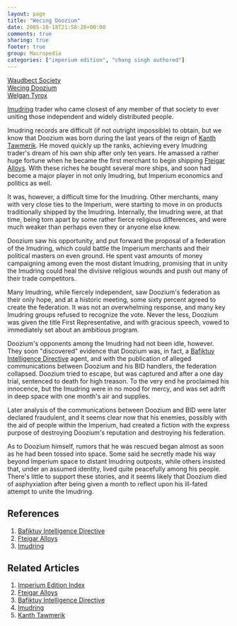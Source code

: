 ```yaml
---
layout: page
title: "Wecing Doozium"
date: 2005-10-18T21:58:20+00:00
comments: true
sharing: true
footer: true
group: Macropedia
categories: ["imperium edition", "chang singh authored"]
---
```


<div class='row'>
	<div class='col-md-4'><a href='/macropedia/waudbect-society'>Waudbect Society</a></div>
	<div class='col-md-4'><a href='/macropedia/wecing-doozium'>Wecing Doozium</a></div>
	<div class='col-md-4'><a href='/macropedia/welgan-tyrox'>Welgan Tyrox</a></div>
</div>


[Imudring](/macropedia/imudring) trader who came closest of any member of that society to ever uniting those independent and widely distributed people.

Imudring records are difficult (if not outright impossible) to obtain, but we know that Doozium was born during the last years of the reign of [Kanth Tawmerik](/macropedia/kanth-tawmerik).  He moved quickly up the ranks, achieving every Imudring trader's dream of his own ship after only ten years.  He amassed a rather huge fortune when he became the first merchant to begin shipping [Fteigar Alloys](/macropedia/fteigar-alloys).  With these riches he bought several more ships, and soon had become a major player in not only Imudring, but Imperium economics and politics as well.

It was, however, a difficult time for the Imudring.  Other merchants, many with very close ties to the Imperium, were starting to move in on products traditionally shipped by the Imudring.  Internally, the Imudring were, at that time, being torn apart by some rather fierce religious differences, and were much weaker than perhaps even they or anyone else knew.

Doozium saw his opportunity, and put forward the proposal of a federation of the Imudring, which could battle the Imperium merchants and their political masters on even ground.  He spent vast amounts of money campaigning among even the most distant Imudring, promising that in unity the Imudring could heal the divisive religious wounds and push out many of their trade competitors.

Many Imudring, while fiercely independent, saw Doozium's federation as their only hope, and at a historic meeting, some sixty percent agreed to create the federation.  It was not an overwhelming response, and many key Imudring groups refused to recognize the vote.  Never the less, Doozium was given the title First Representative, and with gracious speech, vowed to immediately set about an ambitious program.

Doozium's opponents among the Imudring had not been idle, however.  They soon "discovered" evidence that Doozium was, in fact, a [Bafiktuy Intelligence Directive](/macropedia/bafiktuy-intelligence-directive) agent, and with the publication of alleged communications between Doozium and his BID handlers, the federation collapsed.  Doozium tried to escape, but was captured and after a one day trial, sentenced to death for high treason.  To the very end he proclaimed his innocence, but the Imudring were in no mood for mercy, and was set adrift in deep space with one month's air and supplies.

Later analysis of the communications between Doozium and BID were later declared fraudulent, and it seems clear now that his enemies, possibly with the aid of people within the Imperium, had created a fiction with the express purpose of destroying Doozium's reputation and destroying his federation.

As to Doozium himself, rumors that he was rescued began almost as soon as he had been tossed into space.  Some said he secretly made his way beyond Imperium space to distant Imudring outposts, while others insisted that, under an assumed identity, lived quite peacefully among his people.  There's little to support these stories, and it seems likely that Doozium died of asphyxiation after being given a month to reflect upon his ill-fated attempt to unite the Imudring.

## References
1. [Bafiktuy Intelligence Directive](/macropedia/bafiktuy-intelligence-directive)
1. [Fteigar Alloys](/macropedia/fteigar-alloys)
1. [Imudring](/macropedia/imudring)

## Related Articles

1. [Imperium Edition Index](/macropedia/imperium-edition-index)
2. [Fteigar Alloys](/macropedia/fteigar-alloys)
3. [Bafiktuy Intelligence Directive](/macropedia/bafiktuy-intelligence-directive)
4. [Imudring](/macropedia/imudring)
5. [Kanth Tawmerik](/macropedia/kanth-tawmerik)



 
